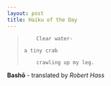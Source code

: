 ```yaml
---
layout: post
title: Haiku of the Day
---
```


>         Clear water-
>
>     a tiny crab
>
>         crawling up my leg.

**Bashō** - translated by *Robert Hass*
